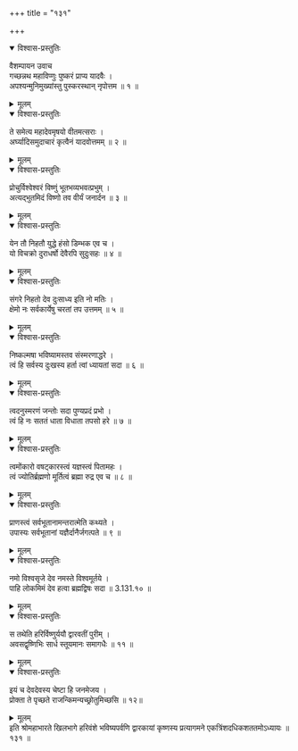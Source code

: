 +++
title = "१३१"

+++

<details open><summary>विश्वास-प्रस्तुतिः</summary>

वैशम्पायन उवाच  
गच्छन्नथ महाविप्णुः पुष्करं प्राप्य यादवैः ।  
अपश्यन्मुनिमुख्यांस्तु पुस्करस्थान् नृपोत्तम ॥ १ ॥
</details>

<details><summary>मूलम्</summary>

वैशम्पायन उवाच  
गच्छन्नथ महाविप्णुः पुष्करं प्राप्य यादवैः ।  
अपश्यन्मुनिमुख्यांस्तु पुस्करस्थान् नृपोत्तम ॥ १ ॥
</details>

<details open><summary>विश्वास-प्रस्तुतिः</summary>

ते समेत्य महादेवमृषयो वीतमत्सराः ।  
अर्घ्यादिसमुदाचारं कृत्वैनं यादवोत्तमम् ॥ २ ॥
</details>

<details><summary>मूलम्</summary>

ते समेत्य महादेवमृषयो वीतमत्सराः ।  
अर्घ्यादिसमुदाचारं कृत्वैनं यादवोत्तमम् ॥ २ ॥
</details>

<details open><summary>विश्वास-प्रस्तुतिः</summary>

प्रोचुर्विश्वेश्वरं विष्णुं भूतभव्यभवत्प्रभुम् ।  
अत्यद्भुतमिदं विष्णो तव वीर्यं जनार्दन ॥ ३ ॥
</details>

<details><summary>मूलम्</summary>

प्रोचुर्विश्वेश्वरं विष्णुं भूतभव्यभवत्प्रभुम् ।  
अत्यद्भुतमिदं विष्णो तव वीर्यं जनार्दन ॥ ३ ॥
</details>

<details open><summary>विश्वास-प्रस्तुतिः</summary>

येन तौ निहतौ युद्धे हंसो डिम्भक एव च ।  
यो विचक्रो दुराधर्षो देवैरपि सुदुःसहः ॥ ४ ॥
</details>

<details><summary>मूलम्</summary>

येन तौ निहतौ युद्धे हंसो डिम्भक एव च ।  
यो विचक्रो दुराधर्षो देवैरपि सुदुःसहः ॥ ४ ॥
</details>

<details open><summary>विश्वास-प्रस्तुतिः</summary>

संगरे निहतो देव दुःसाध्य इति नो मतिः ।  
क्षेमो नः सर्वकार्येषु चरतां तप उत्तमम् ॥ ५ ॥
</details>

<details><summary>मूलम्</summary>

संगरे निहतो देव दुःसाध्य इति नो मतिः ।  
क्षेमो नः सर्वकार्येषु चरतां तप उत्तमम् ॥ ५ ॥
</details>

<details open><summary>विश्वास-प्रस्तुतिः</summary>

निष्कल्मषा भविष्यामस्तव संस्मरणाद्धरे ।  
त्वं हि सर्वस्य दुःखस्य हर्ता त्वां ध्यायतां सदा ॥ ६ ॥
</details>

<details><summary>मूलम्</summary>

निष्कल्मषा भविष्यामस्तव संस्मरणाद्धरे ।  
त्वं हि सर्वस्य दुःखस्य हर्ता त्वां ध्यायतां सदा ॥ ६ ॥
</details>

<details open><summary>विश्वास-प्रस्तुतिः</summary>

त्वदनुस्मरणं जन्तोः सदा पुण्यप्रदं प्रभो ।  
त्वं हि नः सततं धाता विधाता तपसो हरे ॥ ७ ॥
</details>

<details><summary>मूलम्</summary>

त्वदनुस्मरणं जन्तोः सदा पुण्यप्रदं प्रभो ।  
त्वं हि नः सततं धाता विधाता तपसो हरे ॥ ७ ॥
</details>

<details open><summary>विश्वास-प्रस्तुतिः</summary>

त्वमोंकारो वषट्कारस्त्वं यज्ञस्त्वं पितामहः ।  
त्वं ज्योतिर्ब्रह्मणो मूर्तित्वं ब्रह्मा रुद्र एव च ॥ ८ ॥
</details>

<details><summary>मूलम्</summary>

त्वमोंकारो वषट्कारस्त्वं यज्ञस्त्वं पितामहः ।  
त्वं ज्योतिर्ब्रह्मणो मूर्तित्वं ब्रह्मा रुद्र एव च ॥ ८ ॥
</details>

<details open><summary>विश्वास-प्रस्तुतिः</summary>

प्राणस्त्वं सर्वभूतानामन्तरात्मेति कथ्यते ।  
उपास्यः सर्वभूतानां यज्ञैर्दानैर्जगत्पते ॥ ९ ॥
</details>

<details><summary>मूलम्</summary>

प्राणस्त्वं सर्वभूतानामन्तरात्मेति कथ्यते ।  
उपास्यः सर्वभूतानां यज्ञैर्दानैर्जगत्पते ॥ ९ ॥
</details>

<details open><summary>विश्वास-प्रस्तुतिः</summary>

नमो विश्वसृजे देव नमस्ते विश्वमूर्तये ।  
पाहि लोकमिमं देव हत्वा ब्रह्मद्विषः सदा ॥ 3.131.१० ॥
</details>

<details><summary>मूलम्</summary>

नमो विश्वसृजे देव नमस्ते विश्वमूर्तये ।  
पाहि लोकमिमं देव हत्वा ब्रह्मद्विषः सदा ॥ 3.131.१० ॥
</details>

<details open><summary>विश्वास-प्रस्तुतिः</summary>

स तथेति हरिर्विष्णुर्ययौ द्वारवतीं पुरीम् ।  
अवसद्वृष्णिभिः सार्ध स्तूयमानः समागधैः ॥ ११ ॥
</details>

<details><summary>मूलम्</summary>

स तथेति हरिर्विष्णुर्ययौ द्वारवतीं पुरीम् ।  
अवसद्वृष्णिभिः सार्ध स्तूयमानः समागधैः ॥ ११ ॥
</details>

<details open><summary>विश्वास-प्रस्तुतिः</summary>

इयं च देवदेवस्य चेष्टा हि जनमेजय ।  
प्रोक्ता ते पृच्छते राजन्किमन्यच्छ्रोतुमिच्छसि ॥ १२॥
</details>

<details><summary>मूलम्</summary>

इयं च देवदेवस्य चेष्टा हि जनमेजय ।  
प्रोक्ता ते पृच्छते राजन्किमन्यच्छ्रोतुमिच्छसि ॥ १२॥
</details>
इति श्रोमहाभारते खिलभागे हरिवंशे भविष्यपर्वणि द्वारकायां कृष्णस्य प्रत्यागमने एकत्रिंशदधिकशततमोऽध्यायः ॥ १३१ ॥